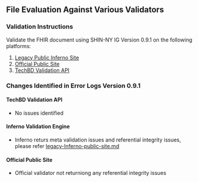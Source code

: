 ## File Evaluation Against Various Validators

### Validation Instructions

Validate the FHIR document using SHIN-NY IG Version 0.9.1 on the following platforms:
1. [Legacy Public Inferno Site](https://inferno.healthit.gov/validator/)
2. [Official Public Site](https://validator.fhir.org/)
4. [TechBD Validation API](https://synthetic.fhir.api.devl.techbd.org/Bundle/$validate)


### Changes Identified in Error Logs Version 0.9.1


#### TechBD Validation API

- No issues identified 

#### Inferno Validation Engine

- Inferno returs meta validation issues and referential integrity issues, please refer [legacy-Inferno-public-site.md](legacy-Inferno-public-site.md)

#### Official Public Site

- Official validator not returniong any referential integrity issues